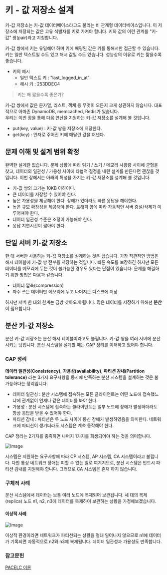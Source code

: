 # 키 - 값 저장소 설계
키-값 저장소는 키-값 데이터베이스라고도 불리는 비 관계형 데이터베이스입니다.
이 저장소에 저장되는 값은 고유 식별자를 키로 가져야 합니다.
키와 값의 이런 관계를 "키-값" 쌍(pair)라고 지칭합니다.

키-값 쌍에서 키는 유일해야 하며 키에 매핑된 값은 키를 통해서만 접근할 수 있습니다.
키는 일반 텍스트일 수도 있고 해시 값일 수도 있습니다. 성능상의 이유로 키는 짧을수록 좋습니다.

- 키의 예시
  - 일반 텍스트 키 : "last_logged_in_at"
  - 해시 키 : 253DDEC4

> 키는 왜 짧을수록 좋은가?

키-값 쌍에서 값은 문자열, 리스트, 객체 등 무엇이 오든지 크게 상관하지 않습니다.
대표적으로 아마존 DynamoDB, memcached, Redis가 있습니다.  
우리는 이번 장을 통해 다음 연산을 지원하는 키-값 저장소를 설계해 볼 것입니다.

- put(key, value) : 키-값 쌍을 저장소에 저장한다.
- get(key) : 인자로 주어진 키에 매달린 값을 꺼낸다.

## 문제 이해 및 설계 범위 확정

완벽한 설계란 없습니다. 문제 상황에 따라 읽기 / 쓰기 / 메모리 사용량 사이에 균형을 찾고,
데이터의 일관성 / 가용성 사이에 타협적 결정을 내린 설계를 만든다면 괜찮을 것입니다.
이번 장에서는 아래의 특성을 가지는 키-값 저장소를 설계해 볼 것입니다.

- 키-값 쌍의 크기는 10KB 이하이다.
- 큰 데이터를 저장할 수 있어야 한다.
- 높은 가용성을 제공해야 한다. 장애가 있더라도 빠른 응답을 해야한다.
- 높은 규모 확장성을 제공해야 한다. 트래픽 양에 따라 자동적인 서버 증설/삭제가 이루어져야 한다.
- 데이터 일관성 수준은 조정이 가능해야 한다.
- 응답 지연시간이 짧아야 한다.

## 단일 서버 키-값 저장소
한 대 서버만 사용하는 키-값 저장소를 설계하는 것은 쉽습니다.
가장 직관적인 방법은 해시 테이블에 키-값 쌍 전부를 저장하는 것입니다.
빠른 속도를 보장하긴 하지만 모든 데이터를 메모리에 두는 것이 불가능한 경우도 있다는 단점이 있습니다. 문제를 해결하기 위한 방법은 다음과 같습니다.

- 데이터 압축(compression)
- 자주 쓰는 데이터만 메모리에 두고 나머지는 디스크에 저장

하지만 서버 한 대의 한계는 금방 찾아오게 됩니다. 많은 데이터를 저장하기 위해선 **분산**이 필요합니다.

## 분산 키-값 저장소
분산 키-값 저장소는 분산 해시 테이블이라고도 불립니다. 키-값 쌍을 여러 서버에 분산시키는 탓입니다.
분산 시스템을 설계할 때는 CAP 정리를 이해하고 있어야 합니다.

### CAP 정리
**데이터 일관성(Consistency)**, **가용성(availability)**, **파티션 감내(Partition tolerance)** 라는 3가지 요구사항을 동시에
만족하는 분산 시스템을 설계하는 것은 불가능하다는 정리입니다.

- 데이터 일관성 : 분산 시스템에 접속하는 모든 클라이언트는 어떤 노드에 접속했느냐에 관계없이 언제나 같은 데이터를 봐야 한다.
- 가용성 : 분산 시스템에 접속하는 클라이언트는 일부 노드에 장애가 발생하더라도 항상 응답을 받을 수 있어야 한다.
- 파티션 감내 : 파티션은 두 노드 사이에 통신 장애가 발생하였음을 의미한다. 네트워크에 파티션이 생기더라도 시스템은 계속 동작해야 한다.

CAP 정리는 2가지를 충족하면 나머지 1가지를 희생되어야 하는 것을 의미합니다.

![Image](https://github.com/user-attachments/assets/0697f00f-9a8a-425c-b8dd-e2e6b4cee8d5)

시스템은 지원하는 요구사항에 따라 CP 시스템, AP 시스템, CA 시스템이라고 불립니다.
다만 통상 네트워크 장애는 피할 수 없는 일로 여겨지므로, 분산 시스템은 반드시 파티션 감내를 지원해야 합니다.
그러므로 CA 시스템은 존재 하지 않습니다.

### 구체적 사례
분산 시스템에서 데이터는 보통 여러 노드에 복제되어 보관됩니다. 세 대의 복제(replica) 노드 n1, n2, n3에 데이터를 복제하여
보관하는 상황을 가정해보겠습니다.

#### 이상적 사례

![Image](https://github.com/user-attachments/assets/1d1bcc69-ff32-42c3-a116-6dbe5c844195)

이상적 환경이라면 네트워크가 파티션되는 상황을 절대 일어나지 않으므로 n1에 데이터가 기록되면 자동적으로 n2와 n3에 복제됩니다.
데이터 일관성과 가용성도 만족합니다.

### 참고문헌

[PACELC 이론](https://shinbe.tistory.com/entry/CAP%EC%9D%B4%EB%A1%A0%EC%9D%98-%ED%95%9C%EA%B3%84%EC%99%80-PACELC-%EC%9D%B4%EB%A1%A0-%E2%91%A0)